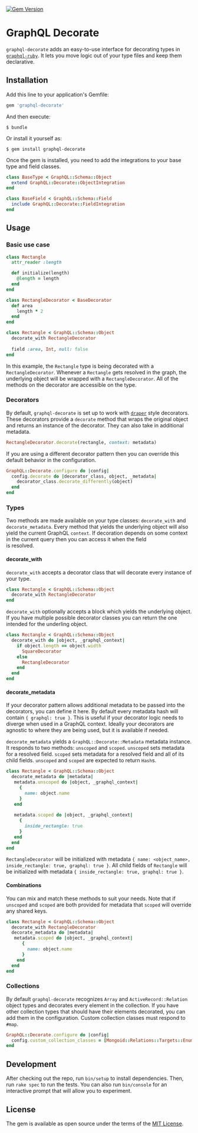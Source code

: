 [![Gem Version](https://badge.fury.io/rb/graphql-decorate.svg)](https://badge.fury.io/rb/graphql-decorate)

# GraphQL Decorate

`graphql-decorate` adds an easy-to-use interface for decorating types in [`graphql-ruby`](https://github.com/rmosolgo/graphql-ruby). It lets 
you move logic out of your type files and keep them declarative. 

## Installation

Add this line to your application's Gemfile:

```ruby
gem 'graphql-decorate'
```

And then execute:

    $ bundle

Or install it yourself as:

    $ gem install graphql-decorate

Once the gem is installed, you need to add the integrations to your base type and field classes. 
```ruby
class BaseType < GraphQL::Schema::Object
  extend GraphQL::Decorate::ObjectIntegration
end

class BaseField < GraphQL::Schema::Field
  include GraphQL::Decorate::FieldIntegration
end
```

## Usage

### Basic use case
```ruby
class Rectangle
  attr_reader :length

  def initialize(length)
    @length = length
  end
end

class RectangleDecorator < BaseDecorator
  def area
    length * 2
  end
end

class Rectangle < GraphQL::Schema::Object
  decorate_with RectangleDecorator
  
  field :area, Int, null: false
end
```
In this example, the `Rectangle` type is being decorated with a `RectangleDecorator`. Whenever a 
`Rectangle` gets resolved in the graph, the underlying object will be wrapped with a 
`RectangleDecorator`. All of the methods on the decorator are accessible on the type.

### Decorators
By default, `graphql-decorate` is set up to work with [`draper`](https://github.com/drapergem/draper) style decorators. These decorators 
provide a `decorate` method that wraps the original object and returns an instance of the 
decorator. They can also take in additional metadata.
```ruby
RectangleDecorator.decorate(rectangle, context: metadata)
```
If you are using a different decorator pattern then you can override this default behavior in 
the configuration.
```ruby
GraphQL::Decorate.configure do |config|
  config.decorate do |decorator_class, object, _metadata|
    decorator_class.decorate_differently(object)
  end
end
```

### Types
Two methods are made available on your type classes: `decorate_with` and `decorate_metadata`. 
Every method that yields the underlying object will also yield the current GraphQL `context`. 
If decoration depends on some context in the current query then you can access it when the field  
is resolved.

#### decorate_with
`decorate_with` accepts a decorator class that will decorate every instance of your type.
```ruby
class Rectangle < GraphQL::Schema::Object
  decorate_with RectangleDecorator
end
```

`decorate_with` optionally accepts a block which yields the underlying object. If you have multiple 
possible decorator classes you can return the one intended for the underling object.
```ruby
class Rectangle < GraphQL::Schema::Object
  decorate_with do |object, _graphql_context|
    if object.length == object.width
      SquareDecorator
    else
      RectangleDecorator
    end
  end
end
```

#### decorate_metadata
If your decorator pattern allows additional metadata to be passed into the decorators, you can 
define it here. By default every metadata hash will contain `{ graphql: true }`. This is 
useful if your decorator logic needs to diverge when used in a GraphQL context. Ideally your 
decorators are agnostic to where they are being used, but it is available if needed.

`decorate_metadata` yields a `GraphQL::Decorate::Metadata` metadata instance. It responds to two 
methods: `unscoped` and `scoped`. `unscoped` sets metadata for a resolved field. `scoped` sets 
metadata for a resolved field and all of its child fields. `unscoped` and `scoped` are expected 
to return `Hash`s.

```ruby
class Rectangle < GraphQL::Schema::Object
  decorate_metadata do |metadata| 
   metadata.unscoped do |object, _graphql_context| 
     { 
       name: object.name
     }
   end
   
   metadata.scoped do |object, _graphql_context|
     {
       inside_rectangle: true
     }
   end
  end
end
```
`RectangleDecorator` will be initialized with metadata `{ name: <object_name>,
inside_rectangle: true, graphql: true }`. All child fields of `Rectangle` will be initialized 
with metadata `{ inside_rectangle: true, graphql: true }`.

#### Combinations
You can mix and match these methods to suit your needs. Note that if `unscoped` and 
`scoped` are both provided for metadata that `scoped` will override any shared keys.
```ruby
class Rectangle < GraphQL::Schema::Object
  decorate_with RectangleDecorator
  decorate_metadata do |metadata|
   metadata.scoped do |object, _graphql_context|
      {
        name: object.name
      } 
    end
  end
end
```

### Collections
By default `graphql-decorate` recognizes `Array` and `ActiveRecord::Relation` object types and 
decorates every element in the collection. If you have other collection types that should have 
their elements decorated, you can add them in the configuration. Custom collection classes must 
respond to `#map`.
```ruby
GraphQL::Decorate.configure do |config|
  config.custom_collection_classes = [Mongoid::Relations::Targets::Enumerable]
end
```

## Development

After checking out the repo, run `bin/setup` to install dependencies. Then, run `rake spec` to 
run the tests. You can also run `bin/console` for an interactive prompt that will allow you to 
experiment.

## License

The gem is available as open source under the terms of the 
[MIT License](https://opensource.org/licenses/MIT).
